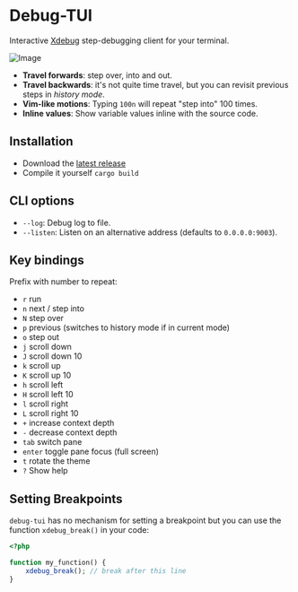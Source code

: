 Debug-TUI
=========

Interactive [Xdebug](https://xdebug.org) step-debugging client for your terminal.

![Image](https://github.com/user-attachments/assets/21627682-b2f1-4622-b67d-ff6cd32e4363)

- **Travel forwards**: step over, into and out.
- **Travel backwards**: it's not quite time travel, but you can revisit
  previous steps in _history mode_.
- **Vim-like motions**: Typing `100n` will repeat "step into" 100 times.
- **Inline values**: Show variable values inline with the source code.

## Installation

- Download the [latest release](https://github.com/dantleech/debug-tui/releases/latest)
- Compile it yourself `cargo build`

## CLI options

- `--log`: Debug log to file.
- `--listen`: Listen on an alternative address (defaults to `0.0.0.0:9003`).

## Key bindings

Prefix with number to repeat:

- `r`     run
- `n`     next / step into
- `N`     step over
- `p`     previous (switches to history mode if in current mode)
- `o`     step out
- `j`     scroll down
- `J`     scroll down 10
- `k`     scroll up
- `K`     scroll up 10
- `h`     scroll left
- `H`     scroll left 10
- `l`     scroll right
- `L`     scroll right 10
- `+`     increase context depth
- `-`     decrease context depth
- `tab`   switch pane
- `enter` toggle pane focus (full screen)
- `t`     rotate the theme
- `?`     Show help

## Setting Breakpoints

`debug-tui` has no mechanism for setting a breakpoint but you can use the
function `xdebug_break()` in your code:

```php
<?php

function my_function() {
    xdebug_break(); // break after this line
}
```
